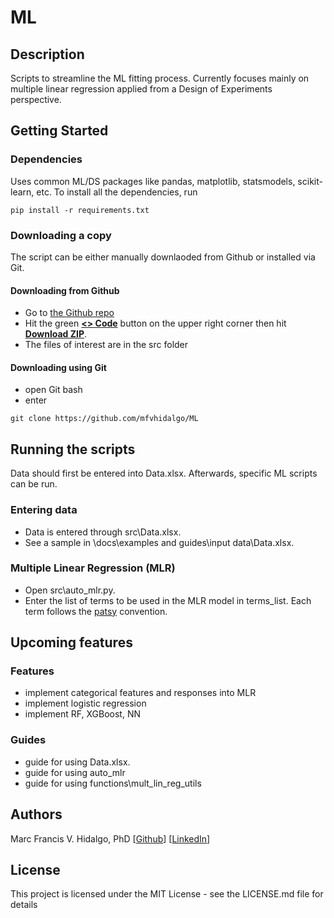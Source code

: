 # ML

## Description

Scripts to streamline the ML fitting process. Currently focuses mainly on multiple linear regression applied from a Design of Experiments perspective.

## Getting Started

### Dependencies

Uses common ML/DS packages like pandas, matplotlib, statsmodels, scikit-learn, etc. To install all the dependencies, run 

```
pip install -r requirements.txt
```

### Downloading a copy

The script can be either manually downlaoded from Github or installed via Git.

#### Downloading from Github

* Go to [the Github repo](https://github.com/mfvhidalgo/ML)
* Hit the green <u>**<> Code**</u> button on the upper right corner then hit <u>**Download ZIP**</u>.
* The files of interest are in the src folder

#### Downloading using Git

* open Git bash
* enter
```
git clone https://github.com/mfvhidalgo/ML
```

## Running the scripts

Data should first be entered into Data.xlsx. Afterwards, specific ML scripts can be run.

### Entering data

* Data is entered through src\Data.xlsx.
* See a sample in \docs\examples and guides\input data\Data.xlsx.

### Multiple Linear Regression (MLR)

* Open src\auto_mlr.py.
* Enter the list of terms to be used in the MLR model in terms_list. Each term follows the [patsy](https://patsy.readthedocs.io/en/latest/) convention.

## Upcoming features

### Features

* implement categorical features and responses into MLR
* implement logistic regression
* implement RF, XGBoost, NN

### Guides

* guide for using Data.xlsx.
* guide for using auto_mlr
* guide for using functions\mult_lin_reg_utils

## Authors

Marc Francis V. Hidalgo, PhD
    [[Github](https://github.com/mfvhidalgo/)]
    [[LinkedIn](https://www.linkedin.com/in/mfvhidalgo/)]

## License

This project is licensed under the MIT License - see the LICENSE.md file for details